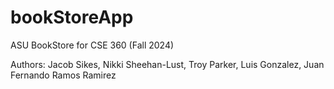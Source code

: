 # bookStoreApp
ASU BookStore for CSE 360 (Fall 2024)

Authors: Jacob Sikes, Nikki Sheehan-Lust, Troy Parker, Luis Gonzalez, Juan Fernando Ramos Ramirez